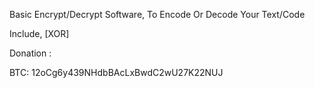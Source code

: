 Basic Encrypt/Decrypt Software, To Encode Or Decode Your Text/Code

Include,  [XOR]

Donation :

BTC: 12oCg6y439NHdbBAcLxBwdC2wU27K22NUJ
